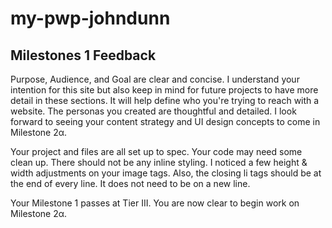 # my-pwp-johndunn

## Milestones 1 Feedback

Purpose, Audience, and Goal are clear and concise. I understand your intention for this site but also keep in mind for future projects to have more detail in these sections. It will help define who you're trying to reach with a website. The personas you created are thoughtful and detailed. I look forward to seeing your content strategy and UI design concepts to come in Milestone 2α.

Your project and files are all set up to spec. Your code may need some clean up. There should not be any inline styling. I noticed a few height & width adjustments on your image tags. Also, the closing li tags should be at the end of every line. It does not need to be on a new line.

Your Milestone 1 passes at Tier III. You are now clear to begin work on Milestone 2α.
